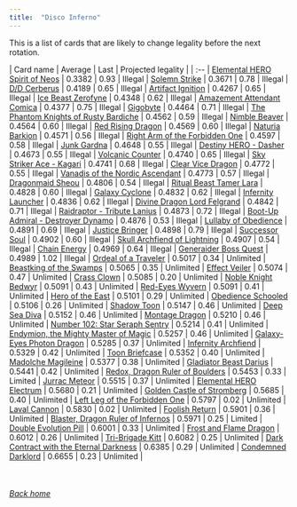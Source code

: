 ```yaml
---
title:  "Disco Inferno"
---
```


This is a list of cards that are likely to change legality before the next rotation.

| Card name | Average | Last | Projected legality |
| :-- |
[Elemental HERO Spirit of Neos](https://db.ygoprodeck.com/card/?search=Elemental%20HERO%20Spirit%20of%20Neos) | 0.3382 | 0.93 | Illegal |
[Solemn Strike](https://db.ygoprodeck.com/card/?search=Solemn%20Strike) | 0.3671 | 0.78 | Illegal |
[D/D Cerberus](https://db.ygoprodeck.com/card/?search=D/D%20Cerberus) | 0.4189 | 0.65 | Illegal |
[Artifact Ignition](https://db.ygoprodeck.com/card/?search=Artifact%20Ignition) | 0.4267 | 0.65 | Illegal |
[Ice Beast Zerofyne](https://db.ygoprodeck.com/card/?search=Ice%20Beast%20Zerofyne) | 0.4348 | 0.62 | Illegal |
[Amazement Attendant Comica](https://db.ygoprodeck.com/card/?search=Amazement%20Attendant%20Comica) | 0.4377 | 0.75 | Illegal |
[Gigobyte](https://db.ygoprodeck.com/card/?search=Gigobyte) | 0.4464 | 0.71 | Illegal |
[The Phantom Knights of Rusty Bardiche](https://db.ygoprodeck.com/card/?search=The%20Phantom%20Knights%20of%20Rusty%20Bardiche) | 0.4562 | 0.59 | Illegal |
[Nimble Beaver](https://db.ygoprodeck.com/card/?search=Nimble%20Beaver) | 0.4564 | 0.60 | Illegal |
[Red Rising Dragon](https://db.ygoprodeck.com/card/?search=Red%20Rising%20Dragon) | 0.4569 | 0.60 | Illegal |
[Naturia Barkion](https://db.ygoprodeck.com/card/?search=Naturia%20Barkion) | 0.4571 | 0.56 | Illegal |
[Right Arm of the Forbidden One](https://db.ygoprodeck.com/card/?search=Right%20Arm%20of%20the%20Forbidden%20One) | 0.4597 | 0.58 | Illegal |
[Junk Gardna](https://db.ygoprodeck.com/card/?search=Junk%20Gardna) | 0.4648 | 0.55 | Illegal |
[Destiny HERO - Dasher](https://db.ygoprodeck.com/card/?search=Destiny%20HERO%20-%20Dasher) | 0.4673 | 0.55 | Illegal |
[Volcanic Counter](https://db.ygoprodeck.com/card/?search=Volcanic%20Counter) | 0.4740 | 0.65 | Illegal |
[Sky Striker Ace - Kagari](https://db.ygoprodeck.com/card/?search=Sky%20Striker%20Ace%20-%20Kagari) | 0.4741 | 0.68 | Illegal |
[Clear Vice Dragon](https://db.ygoprodeck.com/card/?search=Clear%20Vice%20Dragon) | 0.4772 | 0.55 | Illegal |
[Vanadis of the Nordic Ascendant](https://db.ygoprodeck.com/card/?search=Vanadis%20of%20the%20Nordic%20Ascendant) | 0.4773 | 0.57 | Illegal |
[Dragonmaid Sheou](https://db.ygoprodeck.com/card/?search=Dragonmaid%20Sheou) | 0.4806 | 0.54 | Illegal |
[Ritual Beast Tamer Lara](https://db.ygoprodeck.com/card/?search=Ritual%20Beast%20Tamer%20Lara) | 0.4828 | 0.60 | Illegal |
[Galaxy Cyclone](https://db.ygoprodeck.com/card/?search=Galaxy%20Cyclone) | 0.4832 | 0.62 | Illegal |
[Infernity Launcher](https://db.ygoprodeck.com/card/?search=Infernity%20Launcher) | 0.4836 | 0.62 | Illegal |
[Divine Dragon Lord Felgrand](https://db.ygoprodeck.com/card/?search=Divine%20Dragon%20Lord%20Felgrand) | 0.4842 | 0.71 | Illegal |
[Raidraptor - Tribute Lanius](https://db.ygoprodeck.com/card/?search=Raidraptor%20-%20Tribute%20Lanius) | 0.4873 | 0.72 | Illegal |
[Boot-Up Admiral - Destroyer Dynamo](https://db.ygoprodeck.com/card/?search=Boot-Up%20Admiral%20-%20Destroyer%20Dynamo) | 0.4876 | 0.53 | Illegal |
[Lullaby of Obedience](https://db.ygoprodeck.com/card/?search=Lullaby%20of%20Obedience) | 0.4891 | 0.69 | Illegal |
[Justice Bringer](https://db.ygoprodeck.com/card/?search=Justice%20Bringer) | 0.4898 | 0.79 | Illegal |
[Successor Soul](https://db.ygoprodeck.com/card/?search=Successor%20Soul) | 0.4902 | 0.60 | Illegal |
[Skull Archfiend of Lightning](https://db.ygoprodeck.com/card/?search=Skull%20Archfiend%20of%20Lightning) | 0.4907 | 0.54 | Illegal |
[Chain Energy](https://db.ygoprodeck.com/card/?search=Chain%20Energy) | 0.4969 | 0.64 | Illegal |
[Generaider Boss Quest](https://db.ygoprodeck.com/card/?search=Generaider%20Boss%20Quest) | 0.4989 | 1.02 | Illegal |
[Ordeal of a Traveler](https://db.ygoprodeck.com/card/?search=Ordeal%20of%20a%20Traveler) | 0.5017 | 0.34 | Unlimited |
[Beastking of the Swamps](https://db.ygoprodeck.com/card/?search=Beastking%20of%20the%20Swamps) | 0.5065 | 0.35 | Unlimited |
[Effect Veiler](https://db.ygoprodeck.com/card/?search=Effect%20Veiler) | 0.5074 | 0.47 | Unlimited |
[Crass Clown](https://db.ygoprodeck.com/card/?search=Crass%20Clown) | 0.5085 | 0.20 | Unlimited |
[Noble Knight Bedwyr](https://db.ygoprodeck.com/card/?search=Noble%20Knight%20Bedwyr) | 0.5091 | 0.43 | Unlimited |
[Red-Eyes Wyvern](https://db.ygoprodeck.com/card/?search=Red-Eyes%20Wyvern) | 0.5091 | 0.41 | Unlimited |
[Hero of the East](https://db.ygoprodeck.com/card/?search=Hero%20of%20the%20East) | 0.5101 | 0.29 | Unlimited |
[Obedience Schooled](https://db.ygoprodeck.com/card/?search=Obedience%20Schooled) | 0.5106 | 0.26 | Unlimited |
[Shadow Toon](https://db.ygoprodeck.com/card/?search=Shadow%20Toon) | 0.5147 | 0.46 | Unlimited |
[Deep Sea Diva](https://db.ygoprodeck.com/card/?search=Deep%20Sea%20Diva) | 0.5152 | 0.46 | Unlimited |
[Montage Dragon](https://db.ygoprodeck.com/card/?search=Montage%20Dragon) | 0.5210 | 0.46 | Unlimited |
[Number 102: Star Seraph Sentry](https://db.ygoprodeck.com/card/?search=Number%20102:%20Star%20Seraph%20Sentry) | 0.5214 | 0.41 | Unlimited |
[Endymion, the Mighty Master of Magic](https://db.ygoprodeck.com/card/?search=Endymion,%20the%20Mighty%20Master%20of%20Magic) | 0.5257 | 0.46 | Unlimited |
[Galaxy-Eyes Photon Dragon](https://db.ygoprodeck.com/card/?search=Galaxy-Eyes%20Photon%20Dragon) | 0.5285 | 0.37 | Unlimited |
[Infernity Archfiend](https://db.ygoprodeck.com/card/?search=Infernity%20Archfiend) | 0.5329 | 0.42 | Unlimited |
[Toon Briefcase](https://db.ygoprodeck.com/card/?search=Toon%20Briefcase) | 0.5352 | 0.40 | Unlimited |
[Madolche Magileine](https://db.ygoprodeck.com/card/?search=Madolche%20Magileine) | 0.5377 | 0.38 | Unlimited |
[Gladiator Beast Darius](https://db.ygoprodeck.com/card/?search=Gladiator%20Beast%20Darius) | 0.5441 | 0.42 | Unlimited |
[Redox, Dragon Ruler of Boulders](https://db.ygoprodeck.com/card/?search=Redox,%20Dragon%20Ruler%20of%20Boulders) | 0.5453 | 0.33 | Limited |
[Jurrac Meteor](https://db.ygoprodeck.com/card/?search=Jurrac%20Meteor) | 0.5515 | 0.37 | Unlimited |
[Elemental HERO Electrum](https://db.ygoprodeck.com/card/?search=Elemental%20HERO%20Electrum) | 0.5680 | 0.21 | Unlimited |
[Golden Castle of Stromberg](https://db.ygoprodeck.com/card/?search=Golden%20Castle%20of%20Stromberg) | 0.5685 | 0.40 | Unlimited |
[Left Leg of the Forbidden One](https://db.ygoprodeck.com/card/?search=Left%20Leg%20of%20the%20Forbidden%20One) | 0.5797 | 0.02 | Unlimited |
[Laval Cannon](https://db.ygoprodeck.com/card/?search=Laval%20Cannon) | 0.5830 | 0.02 | Unlimited |
[Foolish Return](https://db.ygoprodeck.com/card/?search=Foolish%20Return) | 0.5901 | 0.36 | Unlimited |
[Blaster, Dragon Ruler of Infernos](https://db.ygoprodeck.com/card/?search=Blaster,%20Dragon%20Ruler%20of%20Infernos) | 0.5971 | 0.25 | Limited |
[Double Evolution Pill](https://db.ygoprodeck.com/card/?search=Double%20Evolution%20Pill) | 0.6001 | 0.33 | Unlimited |
[Frost and Flame Dragon](https://db.ygoprodeck.com/card/?search=Frost%20and%20Flame%20Dragon) | 0.6012 | 0.26 | Unlimited |
[Tri-Brigade Kitt](https://db.ygoprodeck.com/card/?search=Tri-Brigade%20Kitt) | 0.6082 | 0.25 | Unlimited |
[Dark Contract with the Eternal Darkness](https://db.ygoprodeck.com/card/?search=Dark%20Contract%20with%20the%20Eternal%20Darkness) | 0.6385 | 0.29 | Unlimited |
[Condemned Darklord](https://db.ygoprodeck.com/card/?search=Condemned%20Darklord) | 0.6655 | 0.23 | Unlimited |

<br>

###### [Back home](index)